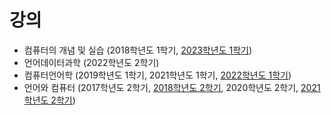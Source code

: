 # 강의
+ 컴퓨터의 개념 및 실습 (2018학년도 1학기, [2023학년도 1학기](https://github.com/suparklingmin/DCCP2023))
+ 언어데이터과학 (2022학년도 2학기)
+ 컴퓨터언어학 (2019학년도 1학기, 2021학년도 1학기, [2022학년도 1학기](https://github.com/suzisuti/CompLing2022))
+ 언어와 컴퓨터 (2017학년도 2학기, [2018학년도 2학기](https://github.com/suzisuti/lecture/tree/master/2018/LC), 2020학년도 2학기, [2021학년도 2학기](https://github.com/suzisuti/LangComp2021))

